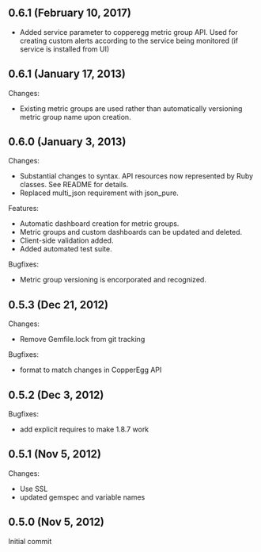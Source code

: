 ## 0.6.1 (February 10, 2017)

  - Added service parameter to copperegg metric group API. Used for creating custom alerts according to the service being monitored (if service is installed from UI)

## 0.6.1 (January 17, 2013)

Changes:

  - Existing metric groups are used rather than automatically versioning metric group name upon creation.


## 0.6.0 (January 3, 2013)

Changes:

  - Substantial changes to syntax. API resources now represented by Ruby classes. See README for details.
  - Replaced multi_json requirement with json_pure.

Features:

  - Automatic dashboard creation for metric groups.
  - Metric groups and custom dashboards can be updated and deleted.
  - Client-side validation added.
  - Added automated test suite.

Bugfixes:

  - Metric group versioning is encorporated and recognized.


## 0.5.3 (Dec 21, 2012)

Changes:

  - Remove Gemfile.lock from git tracking

Bugfixes:

  - format to match changes in CopperEgg API


## 0.5.2 (Dec 3, 2012)

Bugfixes:

  - add explicit requires to make 1.8.7 work


## 0.5.1 (Nov 5, 2012)

Changes:

  - Use SSL
  - updated gemspec and variable names


## 0.5.0 (Nov 5, 2012)

Initial commit

